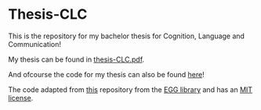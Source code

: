 # Thesis-CLC

This is the repository for my bachelor thesis for Cognition, Language and Communication!

My thesis can be found in [thesis-CLC.pdf](thesis-CLC.pdf).

And ofcourse the code for my thesis can also be found [here](/Code)!

The code adapted from [this](https://github.com/facebookresearch/EGG/tree/main/egg/zoo/objects_game) repository from the [EGG library](https://github.com/facebookresearch/EGG) and has an [MIT license](https://github.com/facebookresearch/EGG/blob/main/LICENSE).
